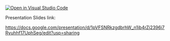 [![Open in Visual Studio Code](https://classroom.github.com/assets/open-in-vscode-f059dc9a6f8d3a56e377f745f24479a46679e63a5d9fe6f495e02850cd0d8118.svg)](https://classroom.github.com/online_ide?assignment_repo_id=6325271&assignment_repo_type=AssignmentRepo)


Presentation Slides link:

https://docs.google.com/presentation/d/1pVFSNRkzgdbrhW_n1ib4rZj2396i7Ryuhhf17UphSeg/edit?usp=sharing

